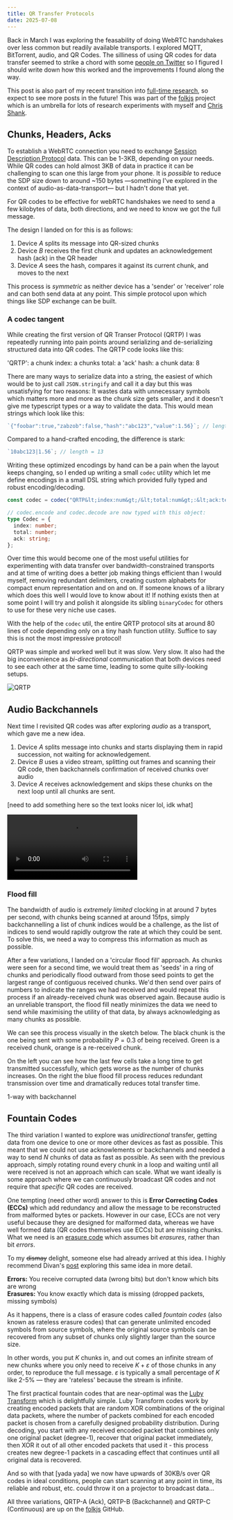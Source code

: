```yaml
---
title: QR Transfer Protocols
date: 2025-07-08
---
```


Back in March I was exploring the feasability of doing WebRTC handshakes over less common but readily available transports. I explored MQTT, BitTorrent, audio, and QR Codes. The silliness of using QR codes for data transfer seemed to strike a chord with some [people on Twitter](https://x.com/OrionReedOne/status/1901383095648927881) so I figured I should write down how this worked and the improvements I found along the way.

This post is also part of my recent transition into [full-time research](https://bsky.app/profile/orionreed.com/post/3lt5jj4hfjc2j), so expect to see more posts in the future! This was part of the [folkjs](https://folkjs.org) project which is an umbrella for lots of research experiments with myself and [Chris Shank](https://chrisshank.com/).

## Chunks, Headers, Acks

To establish a WebRTC connection you need to exchange [Session Description Protocol](https://en.wikipedia.org/wiki/Session_Description_Protocol) data. This can be 1-3KB, depending on your needs. While QR codes can hold almost 3KB of data in practice it can be challenging to scan one this large from your phone. It is _possible_ to reduce the SDP size down to around ~150 bytes —something I've explored in the context of audio-as-data-transport— but I hadn't done that yet.

For QR codes to be effective for webRTC handshakes we need to send a few kilobytes of data, both directions, and we need to know we got the full message.

The design I landed on for this is as follows:

1. Device $A$ splits its message into QR-sized chunks
2. Device $B$ receives the first chunk and updates an acknowledgement hash (ack) in the QR header
3. Device $A$ sees the hash, compares it against its current chunk, and moves to the next

<md-qrtp-handshake chunks="5" speed="2000"></md-qrtp-handshake>

This process is _symmetric_ as neither device has a 'sender' or 'receiver' role and can both send data at any point. This simple protocol upon which things like SDP exchange can be built.

### A codec tangent

While creating the first version of QR Transer Protocol (QRTP) I was repeatedly running into pain points around serializing and de-serializing structured data into QR codes. The QRTP code looks like this:

<md-codec width='20rem'>
'QRTP': a
chunk index: a
chunks total: a
'ack' hash: a
chunk data: 8
</md-codec>

There are many ways to serialize data into a string, the easiest of which would be to just call `JSON.stringify` and call it a day but this was unsatisfying for two reasons: It wastes data with unnecessary symbols which matters more and more as the chunk size gets smaller, and it doesn't give me typescript types or a way to validate the data. This would mean strings which look like this:

```ts
`{"foobar":true,"zabzob":false,"hash":"abc123","value":1.56}`; // length = 59
```

Compared to a hand-crafted encoding, the difference is stark:

```ts
`10abc123|1.56`; // length = 13
```

Writing these optimized encodings by hand can be a pain when the layout keeps changing, so I ended up writing a small `codec` utility which let me define encodings in a small DSL string which provided fully typed and robust encoding/decoding.

```ts
const codec = codec("QRTP&lt;index:num&gt;/&lt;total:num&gt;:&lt;ack:text&gt;");

// codec.encode and codec.decode are now typed with this object:
type Codec = {
  index: number;
  total: number;
  ack: string;
};
```

Over time this would become one of the most useful utilities for experimenting with data transfer over bandwidth-constrained transports and at time of writing does a better job making things efficient than I would myself, removing redundant delimiters, creating custom alphabets for compact enum representation and on and on. If someone knows of a library which does this well I would love to know about it! If nothing exists then at some point I will try and polish it alongside its sibling `binaryCodec` for others to use for these very niche use cases.

With the help of the `codec` util, the entire QRTP protocol sits at around 80 lines of code depending only on a tiny hash function utility. Suffice to say this is not the most impressive protocol!

QRTP was simple and worked well but it was slow. Very slow. It also had the big inconvenience as _bi-directional_ communication that both devices need to see each other at the same time, leading to some quite silly-looking setups.

![QRTP](qrtp.jpg)

## Audio Backchannels

Next time I revisited QR codes was after exploring _audio_ as a transport, which gave me a new idea.

1. Device $A$ splits message into chunks and starts displaying them in rapid succession, not waiting for acknowledgement.
2. Device $B$ uses a video stream, splitting out frames and scanning their QR code, then backchannels confirmation of received chunks over audio
3. Device $A$ receives acknowledgement and skips these chunks on the next loop until all chunks are sent.

[need to add something here so the text looks nicer lol, idk what]

![qrtpb](backchannel.mp4)

### Flood fill

The bandwidth of audio is _extremely limited_ clocking in at around 7 bytes per second, with chunks being scanned at around 15fps, simply backchannelling a list of chunk indices would be a challenge, as the list of indices to send would rapidly outgrow the rate at which they could be sent. To solve this, we need a way to compress this information as much as possible.

After a few variations, I landed on a 'circular flood fill' approach. As chunks were seen for a second time, we would treat them as 'seeds' in a ring of chunks and periodically flood outward from those seed points to get the largest range of contiguous received chunks. We'd then send over pairs of numbers to indicate the ranges we had received and would repeat this process if an already-received chunk was observed again. Because audio is an unreliable transport, the flood fill neatly minimizes the data we need to send while maximising the utility of that data, by always acknowledging as many chunks as possible.

We can see this process visually in the sketch below. The black chunk is the one being sent with some probability $P = 0.3$ of being received. Green is a received chunk, orange is a re-received chunk.

On the left you can see how the last few cells take a long time to get transmitted successfully, which gets worse as the number of chunks increases. On the right the blue flood fill process reduces redundant transmission over time and dramatically reduces total transfer time.

<md-group>
  <md-cell-circle cells='60' width='0.2' id="protocol-v1">
    1-way
  </md-cell-circle>
  <md-cell-circle cells='60' width='0.2' id="protocol-v2">
    with backchannel
  </md-cell-circle>
</md-group>

## Fountain Codes

The third variation I wanted to explore was _unidirectional_ transfer, getting data from one device to one or more other devices as fast as possible. This meant that we could not use acknowlements or backchannels and needed a way to send $N$ chunks of data as fast as possible. As seen with the previous approach, simply rotating round every chunk in a loop and waiting until all were received is not an approach which can scale. What we want ideally is some approach where we can continuously broadcast QR codes and not require that _specific_ QR codes are received.

One tempting (need other word) answer to this is **Error Correcting Codes (ECCs)** which add redundancy and allow the message to be reconstructed from malformed bytes or packets. However in our case, ECCs are not very useful because they are designed for malformed data, whereas we have well formed data (QR codes themselves use ECCs) but are missing chunks. What we need is an [erasure code](https://en.wikipedia.org/wiki/Erasure_code) which assumes bit _erasures_, rather than bit _errors_.

To my ~~dismay~~ delight, someone else had already arrived at this idea. I highly recommend Divan's [post](https://divan.dev/posts/fountaincodes/) exploring this same idea in more detail.

**Errors:** You receive corrupted data (wrong bits) but don't know which bits are wrong <br/>
**Erasures:** You know exactly which data is missing (dropped packets, missing symbols)

As it happens, there is a class of erasure codes called _fountain codes_ (also known as rateless erasure codes) that can generate unlimited encoded symbols from source symbols, where the original source symbols can be recovered from any subset of chunks only slightly larger than the source size.

In other words, you put $K$ chunks in, and out comes an infinite stream of new chunks where you only need to receive $K + \varepsilon$ of those chunks in any order, to reproduce the full message. $\varepsilon$ is typically a small percentage of $K$ like 2-5% — they are 'rateless' because the stream is infinite.

<md-group>
  <md-luby-transform top="10" bottom="1" edges="5" qr="5" id="animated-graph">
  </md-luby-transform>
</md-group>

The first practical fountain codes that are near-optimal was the [Luby Transform](https://en.wikipedia.org/wiki/Luby_transform_code) which is delightfully simple. Luby Transform codes work by creating encoded packets that are random XOR combinations of the original data packets, where the number of packets combined for each encoded packet is chosen from a carefully designed probability distribution. During decoding, you start with any received encoded packet that combines only one original packet (degree-1), recover that original packet immediately, then XOR it out of all other encoded packets that used it - this process creates new degree-1 packets in a cascading effect that continues until all original data is recovered.

And so with that [yada yada] we now have upwards of 30KB/s over QR codes in ideal conditions, people can start scanning at any point in time, its reliable and robust, etc. could throw it on a projector to broadcast data...

All three variations, QRTP-A (Ack), QRTP-B (Backchannel) and QRTP-C (Continuous) are up on the [folkjs](https://folkjs.org) GitHub.

<script>
class QRTPProtocol {
  constructor(circle, options = {}) {
    this.circle = circle;
    this.cellCount = circle.cellCount;
    this.broadcastIndex = 0;
    this.receivedCells = new Set();
    this.retransmitCells = new Set();
    this.acknowledgedCells = new Set(); // Cells that have been flood-filled
    this.isRunning = false;
    this.isBroadcasting = false; // Flag to prevent concurrent broadcast loops
    this.lastBroadcastCell = -1;
    this.floodFillTimer = null;
    this.isFloodFilling = false;
    this.timeouts = new Set(); // Track timeouts for cleanup
    
    // Protocol options
    this.enableFloodFill = options.enableFloodFill !== false;
    this.skipAcknowledged = options.skipAcknowledged || false;
    
    // Protocol parameters
    this.receptionProbability = 0.35; // Lower probability for more realistic loss
    this.broadcastSpeed = 80; // ms per cell
    this.floodFillSpeed = 25; // Faster flood fill spread
    this.floodFillDelay = 800; // ms to wait before flood fill
  }

  // Get CSS variable colors for theme support (always fresh to handle theme changes)
  getColors() {
    const root = getComputedStyle(document.documentElement);
    return {
      broadcast: root.getPropertyValue('--color-black').trim(),
      received: root.getPropertyValue('--color-green').trim(),
      retransmit: root.getPropertyValue('--color-orange').trim(),
      floodFill: root.getPropertyValue('--color-blue').trim(),
      acknowledged: root.getPropertyValue('--color-gray').trim(),
      completion: root.getPropertyValue('--color-white').trim()
    };
  }

  // Refresh all visible cell colors (useful when theme changes)
  refreshAllColors() {
    if (!this.isRunning) return;
    
    for (let i = 0; i < this.cellCount; i++) {
      if (i === this.lastBroadcastCell) {
        // Keep broadcast cell as-is
        continue;
      }
      // Restore each cell to its proper color
      this.restoreCell(i);
    }
  }

  async sleep(ms) {
    return new Promise(resolve => {
      const timeoutId = setTimeout(resolve, ms);
      // Store timeout for cleanup
      if (!this.timeouts) this.timeouts = new Set();
      this.timeouts.add(timeoutId);
      // Remove from set when resolved
      setTimeout(() => this.timeouts?.delete(timeoutId), ms + 10);
    });
  }

  // Yield control to browser to prevent blocking
  async yield() {
    return new Promise(resolve => {
      requestAnimationFrame(() => {
        setTimeout(resolve, 0);
      });
    });
  }

  // Restore cell to its proper state (not black)
  restoreCell(cellIndex) {
    if (!this.isRunning) return; // Don't restore cells if not running
    
    const colors = this.getColors();
    
    if (this.acknowledgedCells.has(cellIndex)) {
      this.circle.setCell(cellIndex, colors.acknowledged); // Light grey for acknowledged
    } else if (this.retransmitCells.has(cellIndex)) {
      this.circle.setCell(cellIndex, colors.retransmit); // Orange for retransmit
    } else if (this.receivedCells.has(cellIndex)) {
      this.circle.setCell(cellIndex, colors.received); // Green for received
    } else {
      this.circle.clearCell(cellIndex); // Clear if not received
    }
  }

  // Continuous broadcast that keeps going around
  async continuousBroadcast() {
    // Prevent multiple concurrent broadcast loops
    if (this.isBroadcasting) {
      console.log('Broadcast already running, skipping');
      return;
    }
    
    this.isBroadcasting = true;
    
    try {
      while (this.isRunning) {
        // Yield control to browser every loop iteration
        await this.yield();
        
        // Check if still running before each operation
        if (!this.isRunning) break;
        
        // Clear previous broadcast cell
        if (this.lastBroadcastCell !== -1) {
          this.restoreCell(this.lastBroadcastCell);
        }
        
        // Check if still running
        if (!this.isRunning) break;
        
        // Skip acknowledged cells if enabled
        if (this.skipAcknowledged && this.acknowledgedCells.has(this.broadcastIndex)) {
          // Move to next cell without processing
          this.broadcastIndex = (this.broadcastIndex + 1) % this.cellCount;
          continue;
        }
        
        // Set current broadcast cell to black
        const colors = this.getColors();
        this.circle.setCell(this.broadcastIndex, colors.broadcast); // Black for current broadcast
        this.lastBroadcastCell = this.broadcastIndex;
        
        // Handle reception logic for this cell
        this.handleReception(this.broadcastIndex);
        
        // Schedule flood fill if we have retransmissions (only if enabled)
        if (this.enableFloodFill) {
          this.scheduleFloodFill();
        }
        
        // Move to next cell
        this.broadcastIndex = (this.broadcastIndex + 1) % this.cellCount;
        
        // Check if all cells are received (complete cycle)
        // Check every iteration since we might skip cell 0 in skip mode
        if (this.receivedCells.size === this.cellCount) {
          await this.sleep(1000); // Pause to show completion
          this.isBroadcasting = false; // Clear flag before restart
          await this.showCompletionAndRestart();
          // Exit this loop - showCompletionAndRestart will start a new one
          return;
        }
        
        // Single sleep for broadcast speed
        await this.sleep(this.broadcastSpeed);
      }
    } finally {
      this.isBroadcasting = false;
    }
  }

  // Handle reception logic for a cell
  handleReception(cellIndex) {
    if (!this.isRunning) return;
    
    // Check if this cell was already received (retransmit)
    if (this.receivedCells.has(cellIndex)) {
      // Probabilistic retransmission detection (same probability as initial reception)
      if (Math.random() < this.receptionProbability) {
        this.retransmitCells.add(cellIndex);
      }
      return;
    }
    
    // Probabilistic initial reception
    if (Math.random() < this.receptionProbability) {
      this.receivedCells.add(cellIndex);
    }
  }

  // Schedule flood fill with debouncing
  scheduleFloodFill() {
    if (!this.isRunning || !this.enableFloodFill || this.retransmitCells.size === 0 || this.isFloodFilling) return;
    
    // Only schedule if not already scheduled and not currently flood filling
    if (!this.floodFillTimer) {
      this.floodFillTimer = setTimeout(() => {
        if (this.isRunning) { // Check if still running when timer fires
          this.startFloodFillCycle();
        }
      }, this.floodFillDelay);
    }
  }

  // Start repeating flood fill cycle
  async startFloodFillCycle() {
    this.floodFillTimer = null;
    this.isFloodFilling = true;
    
    while (this.isRunning && this.isFloodFilling && this.retransmitCells.size > 0) {
      // Yield control to browser
      await this.yield();
      
      const ackRanges = await this.floodFill();
      
      // Check if we should still continue after flood fill
      if (!this.isRunning || !this.isFloodFilling) break;
      
            // After flood fill, reset orange cells to green (ack sent, reset retransmit state)
      const floodColors = this.getColors();
      for (const cellIndex of this.retransmitCells) {
        if (cellIndex !== this.lastBroadcastCell) {
          this.circle.setCell(cellIndex, floodColors.received); // Back to green
        }
      }
      this.retransmitCells.clear(); // Clear retransmit state
      
      // Mark acknowledged cells if skip mode is enabled (do this AFTER resetting retransmit colors)
      if (this.skipAcknowledged && ackRanges) {
        for (const range of ackRanges) {
          for (const cellIndex of range) {
            this.acknowledgedCells.add(cellIndex);
            // Immediately show acknowledged cells as light grey
            if (cellIndex !== this.lastBroadcastCell) {
              this.circle.setCell(cellIndex, floodColors.acknowledged); // Light grey for acknowledged
            }
          }
        }
      }
      
      // Wait 2 seconds before next flood fill cycle
      await this.sleep(2000);
    }
    
    this.isFloodFilling = false;
  }

  // Flood fill algorithm across connected green cells
  async floodFill() {
    if (!this.isRunning || !this.isFloodFilling || this.retransmitCells.size === 0) return null;
    
    // Find all connected components of green cells
    const visited = new Set();
    const ackRanges = [];
    
    for (const retransmitCell of this.retransmitCells) {
      if (!this.isRunning || !this.isFloodFilling) return null;
      if (visited.has(retransmitCell)) continue;
      
      // Start flood fill from this retransmit cell
      const component = await this.floodFillFrom(retransmitCell, visited);
      if (component.length > 0) {
        ackRanges.push(component);
      }
    }
    
    if (!this.isRunning || !this.isFloodFilling) return null;
    
    // Visualize acknowledgement ranges (building the ack indices)
    const colors = this.getColors();
    for (const range of ackRanges) {
      for (const cellIndex of range) {
        if (!this.isRunning || !this.isFloodFilling) return null;
        if (cellIndex !== this.lastBroadcastCell) {
          this.circle.setCell(cellIndex, colors.floodFill); // Blue for ack range
        }
        await this.sleep(this.floodFillSpeed);
        // Yield control every few cells
        await this.yield();
      }
    }
    
    if (!this.isRunning || !this.isFloodFilling) return null;
    
    await this.sleep(1000); // Pause to show complete ack ranges
    
    if (!this.isRunning || !this.isFloodFilling) return null;
    
    // Clear blue ack visualization back to original states
    for (const range of ackRanges) {
      for (const cellIndex of range) {
        if (!this.isRunning || !this.isFloodFilling) return null;
        if (cellIndex !== this.lastBroadcastCell) {
          this.restoreCell(cellIndex);
        }
        // Yield control every few cells
        await this.yield();
      }
    }
    
    return ackRanges; // Return the ranges for potential acknowledgement tracking
  }

  async floodFillFrom(startCell, visited) {
    const component = [];
    const queue = [startCell];
    
    while (queue.length > 0) {
      const cell = queue.shift();
      if (visited.has(cell)) continue;
      
      visited.add(cell);
      component.push(cell);
      
      // Check neighbors (circular, so wrap around)
      const neighbors = [
        (cell - 1 + this.cellCount) % this.cellCount,
        (cell + 1) % this.cellCount
      ];
      
      for (const neighbor of neighbors) {
        if (!visited.has(neighbor) && this.receivedCells.has(neighbor)) {
          queue.push(neighbor);
        }
      }
      
      // Yield control occasionally to prevent blocking
      if (component.length % 10 === 0) {
        await this.yield();
      }
    }
    
    return component;
  }

  // Show completion animation and restart after delay
  async showCompletionAndRestart() {
    // Immediately stop ALL operations
    this.isRunning = false; // Stop everything immediately
    this.isBroadcasting = false;
    this.isFloodFilling = false;
    
    if (this.floodFillTimer) {
      clearTimeout(this.floodFillTimer);
      this.floodFillTimer = null;
    }
    
    // Clean up all timeouts
    if (this.timeouts) {
      this.timeouts.forEach(id => clearTimeout(id));
      this.timeouts.clear();
    }
    
    // Give time for all operations to stop
    await this.yield();
    await new Promise(resolve => setTimeout(resolve, 200));
    
    // Show completion by clearing all cells
    for (let i = 0; i < this.cellCount; i++) {
      this.circle.clearCell(i); // Clear for completion
    }
    
    // Wait 3 seconds to show completion
    await new Promise(resolve => setTimeout(resolve, 3000));
    
    // Clear everything and reset state
    this.receivedCells.clear();
    this.retransmitCells.clear();
    this.acknowledgedCells.clear();
    this.broadcastIndex = 0;
    this.lastBroadcastCell = -1;
    this.circle.clearAll(); // Clear all cells for fresh start
    
    // Schedule restart after a short delay to ensure cleanup
    setTimeout(() => {
      if (!this.isRunning && !this.isBroadcasting) { // Double check we're not already running
        this.isRunning = true;
        this.continuousBroadcast().catch(err => {
          console.error('Protocol error:', err);
          this.isRunning = false;
        });
      }
    }, 100);
  }

  // Reset protocol for new cycle (for stop/start functionality)
  async resetProtocol() {
    // Immediately stop ALL operations
    this.isRunning = false;
    this.isBroadcasting = false;
    this.isFloodFilling = false;
    
    if (this.floodFillTimer) {
      clearTimeout(this.floodFillTimer);
      this.floodFillTimer = null;
    }
    
    // Clean up all timeouts
    if (this.timeouts) {
      this.timeouts.forEach(id => clearTimeout(id));
      this.timeouts.clear();
    }
    
    // Clear everything and reset state
    this.receivedCells.clear();
    this.retransmitCells.clear();
    this.acknowledgedCells.clear();
    this.broadcastIndex = 0;
    this.lastBroadcastCell = -1;
    this.circle.clearAll(); // Clear all cells for fresh start
  }

  // Main protocol loop
  async runProtocol() {
    if (this.isRunning) return;
    this.isRunning = true;
    
    // Start continuous broadcast with error handling
    this.continuousBroadcast().catch(err => {
      console.error('Protocol error:', err);
      this.isRunning = false;
    });
  }

  stop() {
    this.isRunning = false;
    this.isBroadcasting = false;
    this.isFloodFilling = false;
    if (this.floodFillTimer) {
      clearTimeout(this.floodFillTimer);
      this.floodFillTimer = null;
    }
    
    // Clean up all timeouts
    if (this.timeouts) {
      this.timeouts.forEach(id => clearTimeout(id));
      this.timeouts.clear();
    }
  }
}

// Initialize both protocol versions
const circleV1 = document.querySelector('#protocol-v1');
const circleV2 = document.querySelector('#protocol-v2');

// Version 1: Basic retransmission (no flood fill)
const protocolV1 = new QRTPProtocol(circleV1, {
  enableFloodFill: false,
  skipAcknowledged: false
});

// Version 2: Flood fill with skip acknowledged cells
const protocolV2 = new QRTPProtocol(circleV2, {
  enableFloodFill: true,
  skipAcknowledged: true
});

// Start both protocol animations
protocolV1.runProtocol();
protocolV2.runProtocol();

</script>
